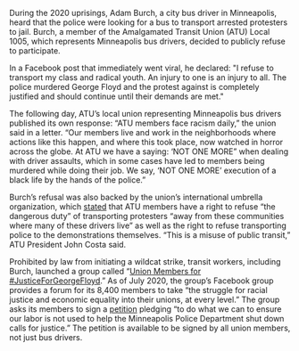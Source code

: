 
During the 2020 uprisings, Adam Burch, a city bus driver in Minneapolis, heard that the police were looking for a bus to transport arrested protesters to jail. Burch, a member of the Amalgamated Transit Union (ATU) Local 1005, which represents Minneapolis bus drivers, decided to publicly refuse to participate.

In a Facebook post that immediately went viral, he declared: "I refuse to transport my class and radical youth. An injury to one is an injury to all. The police murdered George Floyd and the protest against is completely justified and should continue until their demands are met."

The following day, ATU’s local union representing Minneapolis bus drivers published its own response: “ATU members face racism daily,” the union said in a letter. “Our members live and work in the neighborhoods where actions like this happen, and where this took place, now watched in horror across the globe. At ATU we have a saying: ‘NOT ONE MORE” when dealing with driver assaults, which in some cases have led to members being murdered while doing their job. We say, ‘NOT ONE MORE’ execution of a black life by the hands of the police.” 

Burch’s refusal was also backed by the union’s international umbrella organization, which [stated](https://www.atu.org/media/releases/atu-george-floyds-words-a-reminder-of-the-racism-hatred-yet-to-be-overcome?fbclid=IwAR1Dq76A3HXy2VPoq1ToVf99n7sZlE0SDjB04EeTHISonLCcPJKzU5J96Do) that ATU members have a right to refuse “the dangerous duty” of transporting protesters “away from these communities where many of these drivers live” as well as the right to refuse transporting police to the demonstrations themselves. “This is a misuse of public transit,” ATU President John Costa said. 

Prohibited by law from initiating a wildcat strike, transit workers, including Burch, launched a group called “[Union Members for #JusticeForGeorgeFloyd](https://www.facebook.com/groups/926629131143248).” As of July 2020, the group’s Facebook group provides a forum for its 8,400 members to take “the struggle for racial justice and economic equality into their unions, at every level.” The group asks its members to sign a [petition](https://docs.google.com/forms/d/e/1FAIpQLScpv6V1R2DVjUWulp1NQWP_o34OowQanGc0OCE6FL6PgmRnKA/viewform?fbclid=IwAR11TII7HPNWE-5Ov7C_cUhak144B2_RVHICSKr2UIn9BAha3--Pr_OOl-Y) pledging “to do what we can to ensure our labor is not used to help the Minneapolis Police Department shut down calls for justice.” The petition is available to be signed by all union members, not just bus drivers.